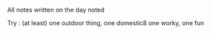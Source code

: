 All notes written on the day noted

Try : (at least) one outdoor thing, one domestic8
one worky, one fun

